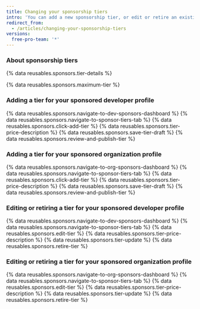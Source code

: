 ```yaml
---
title: Changing your sponsorship tiers
intro: 'You can add a new sponsorship tier, or edit or retire an existing tier.'
redirect_from:
  - /articles/changing-your-sponsorship-tiers
versions:
  free-pro-team: '*'
---
```


### About sponsorship tiers

{% data reusables.sponsors.tier-details %}

{% data reusables.sponsors.maximum-tier %}

### Adding a tier for your sponsored developer profile

{% data reusables.sponsors.navigate-to-dev-sponsors-dashboard %}
{% data reusables.sponsors.navigate-to-sponsor-tiers-tab %}
{% data reusables.sponsors.click-add-tier %}
{% data reusables.sponsors.tier-price-description %}
{% data reusables.sponsors.save-tier-draft %}
{% data reusables.sponsors.review-and-publish-tier %}

### Adding a tier for your sponsored organization profile

{% data reusables.sponsors.navigate-to-org-sponsors-dashboard %}
{% data reusables.sponsors.navigate-to-sponsor-tiers-tab %}
{% data reusables.sponsors.click-add-tier %}
{% data reusables.sponsors.tier-price-description %}
{% data reusables.sponsors.save-tier-draft %}
{% data reusables.sponsors.review-and-publish-tier %}

### Editing or retiring a tier for your sponsored developer profile

{% data reusables.sponsors.navigate-to-dev-sponsors-dashboard %}
{% data reusables.sponsors.navigate-to-sponsor-tiers-tab %}
{% data reusables.sponsors.edit-tier %}
{% data reusables.sponsors.tier-price-description %}
{% data reusables.sponsors.tier-update %}
{% data reusables.sponsors.retire-tier %}

### Editing or retiring a tier for your sponsored organization profile

{% data reusables.sponsors.navigate-to-org-sponsors-dashboard %}
{% data reusables.sponsors.navigate-to-sponsor-tiers-tab %}
{% data reusables.sponsors.edit-tier %}
{% data reusables.sponsors.tier-price-description %}
{% data reusables.sponsors.tier-update %}
{% data reusables.sponsors.retire-tier %}
